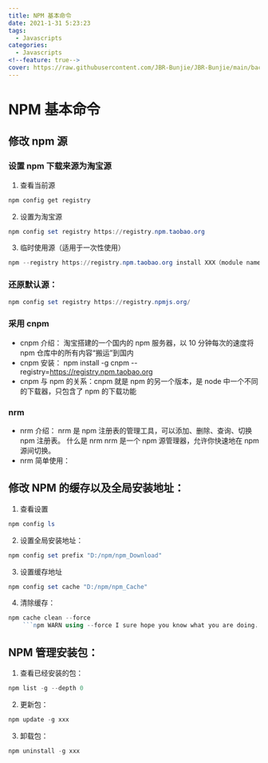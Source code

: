 ```yaml
---
title: NPM 基本命令
date: 2021-1-31 5:23:23
tags:
  - Javascripts
categories:
  - Javascripts
<!--feature: true-->
cover: https://raw.githubusercontent.com/JBR-Bunjie/JBR-Bunjie/main/back.jpg
---
```


# NPM 基本命令

## 修改 npm 源

### 设置 npm 下载来源为淘宝源

1. 查看当前源

```powershell
npm config get registry
```

2. 设置为淘宝源

```powershell
npm config set registry https://registry.npm.taobao.org
```

3. 临时使用源（适用于一次性使用）

```powershell
npm --registry https://registry.npm.taobao.org install XXX（module name）
```

### 还原默认源：

```powershell
npm config set registry https://registry.npmjs.org/
```

### 采用 cnpm

- cnpm 介绍：
  淘宝搭建的一个国内的 npm 服务器，以 10 分钟每次的速度将 npm 仓库中的所有内容“搬运”到国内
- cnpm 安装：
  npm install -g cnpm --registry=https://registry.npm.taobao.org
- cnpm 与 npm 的关系：cnpm 就是 npm 的另一个版本，是 node 中一个不同的下载器，只包含了 npm 的下载功能

### nrm

- nrm 介绍：
  nrm 是 npm 注册表的管理工具，可以添加、删除、查询、切换 npm 注册表。 什么是 nrm nrm 是一个 npm 源管理器，允许你快速地在 npm 源间切换。
- nrm 简单使用：

## 修改 NPM 的缓存以及全局安装地址：

1. 查看设置

```powershell
npm config ls
```

2. 设置全局安装地址：

```powershell
npm config set prefix "D:/npm/npm_Download"
```

3. 设置缓存地址

```powershell
npm config set cache "D:/npm/npm_Cache"
```

4. 清除缓存：

````powershell
npm cache clean --force
	```npm WARN using --force I sure hope you know what you are doing.
````

## NPM 管理安装包：

1. 查看已经安装的包：

```powershell
npm list -g --depth 0
```

2. 更新包：

```powershell
npm update -g xxx
```

3. 卸载包：

```powershell
npm uninstall -g xxx
```
